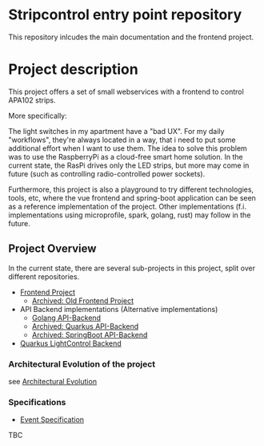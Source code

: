 # Stripcontrol entry point repository

This repository inlcudes the main documentation and the frontend project.

# Project description

This project offers a set of small webservices with a frontend to control APA102 strips.

More specifically: 

The light switches in my apartment have a "bad UX". For my daily "workflows", they're always located in a way, that i need to put some additional effort when I want to use them. The idea to solve this problem was to use the RaspberryPi as a cloud-free smart home solution. In the current state, the RasPi drives only the LED strips, but more may come in future (such as controlling radio-controlled power sockets).

Furthermore, this project is also a playground to try different technologies, tools, etc, where the vue frontend and spring-boot application can be seen as a reference implementation of the project. Other implementations (f.i. implementations using microprofile, spark, golang, rust) may follow in the future.


## Project Overview
In the current state, there are several sub-projects in this project, split over different repositories.

- [Frontend Project](stripcontrol-frontend/README.md)
  - [Archived: Old Frontend Project](https://github.com/pthum/stripcontrol-archive/tree/main/stripcontrol-frontend)
- API Backend implementations (Alternative implementations)
  - [Golang API-Backend](https://github.com/pthum/stripcontrol-golang)
  - [Archived: Quarkus API-Backend](https://github.com/pthum/stripcontrol-archive/tree/main/stripcontrol-quarkusbackend)
  - [Archived: SpringBoot API-Backend](https://github.com/pthum/stripcontrol-archive/tree/main/stripcontrol-springbackend)
- [Quarkus LightControl Backend](https://github.com/pthum/stripcontrol-java/tree/main/stripcontrol-quarkuslights)

### Architectural Evolution of the project
see [Architectural Evolution](docs/architectural-evolution.md)

### Specifications
- [Event Specification](docs/events.md)

TBC
